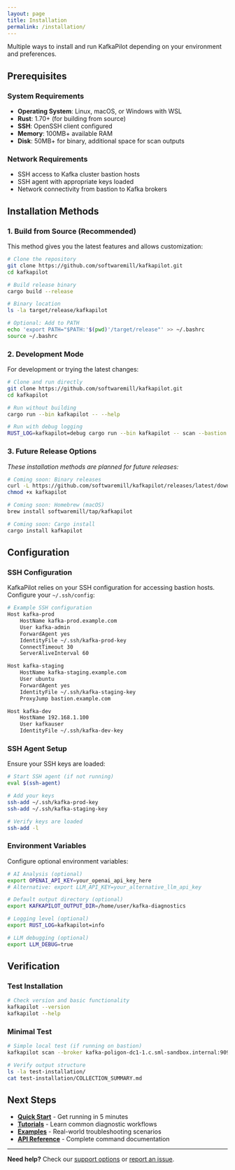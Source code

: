 ```yaml
---
layout: page
title: Installation
permalink: /installation/
---
```


Multiple ways to install and run KafkaPilot depending on your environment and preferences.

## Prerequisites

### System Requirements
- **Operating System**: Linux, macOS, or Windows with WSL
- **Rust**: 1.70+ (for building from source)
- **SSH**: OpenSSH client configured
- **Memory**: 100MB+ available RAM
- **Disk**: 50MB+ for binary, additional space for scan outputs

### Network Requirements
- SSH access to Kafka cluster bastion hosts
- SSH agent with appropriate keys loaded
- Network connectivity from bastion to Kafka brokers

## Installation Methods

### 1. Build from Source (Recommended)

This method gives you the latest features and allows customization:

```bash
# Clone the repository
git clone https://github.com/softwaremill/kafkapilot.git
cd kafkapilot

# Build release binary
cargo build --release

# Binary location
ls -la target/release/kafkapilot

# Optional: Add to PATH
echo 'export PATH="$PATH:'$(pwd)'/target/release"' >> ~/.bashrc
source ~/.bashrc
```

### 2. Development Mode

For development or trying the latest changes:

```bash
# Clone and run directly
git clone https://github.com/softwaremill/kafkapilot.git
cd kafkapilot

# Run without building
cargo run --bin kafkapilot -- --help

# Run with debug logging
RUST_LOG=kafkapilot=debug cargo run --bin kafkapilot -- scan --bastion kafka-prod --broker kafka-poligon-dc1-1.c.sml-sandbox.internal:9092
```

### 3. Future Release Options

*These installation methods are planned for future releases:*

```bash
# Coming soon: Binary releases
curl -L https://github.com/softwaremill/kafkapilot/releases/latest/download/kafkapilot-linux-x64 -o kafkapilot
chmod +x kafkapilot

# Coming soon: Homebrew (macOS)
brew install softwaremill/tap/kafkapilot

# Coming soon: Cargo install
cargo install kafkapilot
```

## Configuration

### SSH Configuration

KafkaPilot relies on your SSH configuration for accessing bastion hosts. Configure your `~/.ssh/config`:

```bash
# Example SSH configuration
Host kafka-prod
    HostName kafka-prod.example.com
    User kafka-admin
    ForwardAgent yes
    IdentityFile ~/.ssh/kafka-prod-key
    ConnectTimeout 30
    ServerAliveInterval 60

Host kafka-staging  
    HostName kafka-staging.example.com
    User ubuntu
    ForwardAgent yes
    IdentityFile ~/.ssh/kafka-staging-key
    ProxyJump bastion.example.com

Host kafka-dev
    HostName 192.168.1.100
    User kafkauser
    IdentityFile ~/.ssh/kafka-dev-key
```

### SSH Agent Setup

Ensure your SSH keys are loaded:

```bash
# Start SSH agent (if not running)
eval $(ssh-agent)

# Add your keys
ssh-add ~/.ssh/kafka-prod-key
ssh-add ~/.ssh/kafka-staging-key

# Verify keys are loaded
ssh-add -l
```

### Environment Variables

Configure optional environment variables:

```bash
# AI Analysis (optional)
export OPENAI_API_KEY=your_openai_api_key_here
# Alternative: export LLM_API_KEY=your_alternative_llm_api_key

# Default output directory (optional)
export KAFKAPILOT_OUTPUT_DIR=/home/user/kafka-diagnostics

# Logging level (optional)
export RUST_LOG=kafkapilot=info

# LLM debugging (optional)
export LLM_DEBUG=true
```

## Verification

### Test Installation

```bash
# Check version and basic functionality
kafkapilot --version
kafkapilot --help

```

### Minimal Test

```bash
# Simple local test (if running on bastion)
kafkapilot scan --broker kafka-poligon-dc1-1.c.sml-sandbox.internal:9092 --output test-installation

# Verify output structure
ls -la test-installation/
cat test-installation/COLLECTION_SUMMARY.md
```

## Next Steps

- **[Quick Start](/quickstart)** - Get running in 5 minutes
- **[Tutorials](tutorials.html)** - Learn common diagnostic workflows
- **[Examples](examples.html)** - Real-world troubleshooting scenarios
- **[API Reference](api.html)** - Complete command documentation

---

**Need help?** Check our [support options](support.html) or [report an issue](https://github.com/softwaremill/kafkapilot/issues).